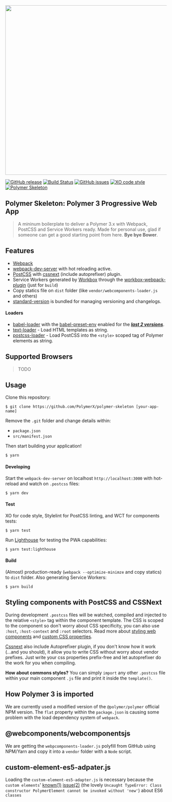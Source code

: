 <img src="http://i.imgur.com/OqurdD1.jpg" width="530">

[![GitHub release](https://img.shields.io/github/release/PolymerX/polymer-skeleton.svg?style=flat-square)](https://github.com/PolymerX/polymer-skeleton)
[![Build Status](https://travis-ci.org/PolymerX/polymer-skeleton.svg?style=flat-square&branch=master)](https://travis-ci.org/PolymerX/polymer-skeleton)
[![GitHub issues](https://img.shields.io/github/issues/PolymerX/polymer-skeleton.svg?style=flat-square)](https://github.com/PolymerX/polymer-skeleton/issues)
[![XO code style](https://img.shields.io/badge/code_style-XO-5ed9c7.svg?style=flat-square)](https://github.com/sindresorhus/xo)
[![Polymer Skeleton](https://img.shields.io/badge/polymerX-SKELETON-435877.svg?style=flat-square)](https://github.com/PolymerX/polymer-skeleton)


## Polymer Skeleton: **Polymer 3** Progressive Web App
> A mininum boilerplate to deliver a Polymer 3.x with Webpack, PostCSS and Service Workers ready.
> Made for personal use, glad if someone can get a good starting point from here. **Bye bye Bower**.


## Features

- [Webpack](https://webpack.js.org/)
- [webpack-dev-server](https://github.com/webpack/webpack-dev-server) with hot reloading active.
- [PostCSS](http://postcss.org/) with [cssnext](http://cssnext.io/) (include autoprefixer) plugin.
- Service Workers generated by [Workbox](https://workboxjs.org/) through the [workbox-webpack-plugin](https://www.npmjs.com/package/workbox-webpack-plugin) (just for `build`)
- Copy statics file on `dist` folder (like `vendor/webcomponents-loader.js` and others)
- [standard-version](https://github.com/conventional-changelog/standard-version) is bundled for managing versioning and changelogs.
#### Loaders
- [babel-loader](https://github.com/babel/babel-loader) with the [babel-preset-env](https://github.com/babel/babel-preset-env) enabled for the [***last 2 versions***](https://babeljs.io/docs/plugins/preset-env/).
- [text-loader](https://github.com/dfenstermaker/text-loader) - Load HTML templates as string.
- [postcss-loader](https://github.com/postcss/postcss-loader) - Load PostCSS into the `<style>` scoped tag of Polymer elements as string.

## Supported Browsers

> TODO

## Usage

Clone this repository:

	$ git clone https://github.com/PolymerX/polymer-skeleton [your-app-name]

Remove the `.git` folder and change details within:

- `package.json`
- `src/manifest.json`

Then start building your application!

	$ yarn

#### Developing

Start the `webpack-dev-server` on localhost `http://localhost:3000` with hot-reload and watch on `.postcss` files:

	$ yarn dev

#### Test

XO for code style, Stylelint for PostCSS linting, and WCT for components tests:

	$ yarn test

Run [Lighthouse](https://github.com/GoogleChrome/lighthouse) for testing the PWA capabilities:

    $ yarn test:lighthouse

#### Build
(Almost) production-ready (`webpack --optimize-minimze` and copy statics) to `dist` folder. Also generating Service Workers:

	$ yarn build

## Styling components with PostCSS and CSSNext

During development `.postcss` files will be watched, compiled and injected to the relative `<style>` tag within the component template. The CSS is scoped to the component so don't worry about CSS specificity, you can also use `:host`, `:host-context` and `:root` selectors. Read more about [styling web components](https://www.polymer-project.org/2.0/docs/devguide/style-shadow-dom) and [custom CSS properties](https://www.polymer-project.org/2.0/docs/devguide/custom-css-properties).

[Cssnext](http://cssnext.io/) also include Autoprefixer plugin, if you don't know how it work (...and you should), it allow you to write CSS without worry about vendor prefixes. Just write your css properties prefix-free and let autoprefixer do the work for you when compiling.

**How about commons styles?**
You can simply `import` any other `.postcss` file within your main component `.js` file and print it inside the `template()`.

## How Polymer 3 is imported

We are currently used a modified version of the `@polymer/polymer` official NPM version. The `flat` property within the `package.json` is causing some problem with the load dependency system of `webpack`.

## @webcomponents/webcomponentsjs

We are getting the `webpcomponents-loader.js` polyfill from GitHub using NPM/Yarn and copy it into a `vendor` folder with a `Node` script.

## custom-element-es5-adpater.js

Loading the `custom-element-es5-adapter.js` is necessary because the `custom elements`' [known(1)](https://stackoverflow.com/questions/43520535/class-constructor-polymerelement-cannot-be-invoked-without-new/45097891#45097891) [issue(2)](https://github.com/webcomponents/custom-elements#es5-vs-es2015) (the lovely `Uncaught TypeError: Class constructor PolymerElement cannot be invoked without 'new'`) about ES6 `classes`
